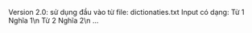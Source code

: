 Version 2.0: sử dụng đầu vào từ file: dictionaties.txt
Input có dạng:
        Từ 1 Nghĩa 1\n
        Từ 2 Nghĩa 2\n
        ...
